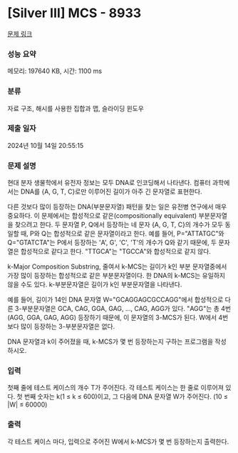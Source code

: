 # [Silver III] MCS - 8933 

[문제 링크](https://www.acmicpc.net/problem/8933) 

### 성능 요약

메모리: 197640 KB, 시간: 1100 ms

### 분류

자료 구조, 해시를 사용한 집합과 맵, 슬라이딩 윈도우

### 제출 일자

2024년 10월 14일 20:55:15

### 문제 설명

<p>현대 분자 생물학에서 유전자 정보는 모두 DNA로 인코딩해서 나타낸다. 컴퓨터 과학에서는 DNA를 {A, G, T, C}로만 이루어진 길이가 아주 긴 문자열로 표현한다.</p>

<p>다른 것보다 많이 등장하는 DNA(부분문자열) 패턴을 찾는 일은 유전병 연구에서 매우 중요하다. 이 문제에서는 합성적으로 같은(compositionally equivalent) 부분문자열을 찾으려고 한다. 두 문자열 P, Q에서 등장하는 네 문자 {A, G, T, C}의 개수가 모두 동일할 때, P와 Q는 합성적으로 같은 문자열이라고 한다. 예를 들어, P="ATTATGC"와 Q="GTATCTA"는 P에서 등장하는 'A', G', 'C', 'T'의 개수가 Q와 같기 때문에, 두 문자열은 합성적으로 같다고 한다. "TTGCA"는 "TGCCA"와 합성적으로 같지 않다.</p>

<p>k-Major Composition Substring, 줄여서 k-MCS는 길이가 k인 부분 문자열중에서 가장 많이 등장하는 합성적으로 같은 부분문자열이다. 한 DNA의 k-MCS는 유일하지 않을 수도 있다. k-부분문자열은 길이가 k인 부분문자열을 나타낸다.</p>

<p>예를 들어, 길이가 14인 DNA 문자열 W="GCAGGAGCGCCAGG"에서 합성적으로 다른 3-부분문자열은 GCA, CAG, GGA, GAG, ..., CAG, AGG가 있다. "AGG"는 총 4번 (AGG, GGA, GAG, AGG) 등장하기 때문에, 이 문자열의 3-MCS가 된다. W에서 4번 보다 많이 등장하는 3-부분문자열은 없다.</p>

<p>DNA 문자열과 k이 주어졌을 때, k-MCS가 몇 번 등장하는지 구하는 프로그램을 작성하시오.</p>

### 입력 

 <p>첫째 줄에 테스트 케이스의 개수 T가 주어진다. 각 테스트 케이스는 한 줄로 이루어져 있다. 첫 번째 숫자는 k(1 ≤ k ≤ 600)이고, 그 다음에 DNA 문자열 W가 주어진다. (10 ≤ |W| ≤ 60000)</p>

### 출력 

 <p>각 테스트 케이스 마다, 입력으로 주어진 W에서 k-MCS가 몇 번 등장하는지 출력한다.</p>

